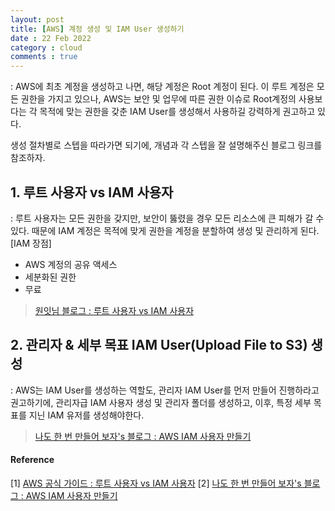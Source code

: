```yaml
---
layout: post
title: [AWS] 계정 생성 및 IAM User 생성하기
date : 22 Feb 2022
category : cloud
comments : true
---
```


: AWS에 최초 계정을 생성하고 나면, 해당 계정은 Root 계정이 된다. 이 루트 계정은 모든 권한을 가지고 있으나, AWS는 보안 및 업무에 따른 권한 이슈로 Root계정의 사용보다는 각 목적에 맞는 권한을 갖춘 IAM User를 생성해서 사용하길 강력하게 권고하고 있다.

생성 절차별로 스텝을 따라가면 되기에, 개념과 각 스텝을 잘 설명해주신 블로그 링크를 참조하자.



## 1. 루트 사용자 vs IAM 사용자
 : 루트 사용자는 모든 권한을 갖지만, 보안이 뚫렸을 경우 모든 리소스에 큰 피해가 갈 수 있다. 때문에 IAM 계정은 목적에 맞게 권한을 계정을 분할하여 생성 및 관리하게 된다.
 [IAM 장점]
 - AWS 계정의 공유 액세스
 - 세분화된 권한
 - 무료
> [원잇님 블로그 : 루트 사용자 vs IAM 사용자](https://wonit.tistory.com/348)

## 2. 관리자 & 세부 목표 IAM User(Upload File to S3) 생성
 : AWS는 IAM User를 생성하는 역할도, 관리자 IAM User를 먼저 만들어 진행하라고 권고하기에, 관리자급 IAM 사용자 생성 및 관리자 폴더를 생성하고, 이후, 특정 세부 목표를 지닌 IAM 유저를 생성해야한다.
> [나도 한 번 만들어 보자's 블로그 : AWS IAM 사용자 만들기](https://ukayzm.github.io/aws-create-iam-user/)




#### Reference
[1] [AWS 공식 가이드 : 루트 사용자 vs IAM 사용자](https://wonit.tistory.com/348)
[2] [나도 한 번 만들어 보자's 블로그 : AWS IAM 사용자 만들기](https://ukayzm.github.io/aws-create-iam-user/)
